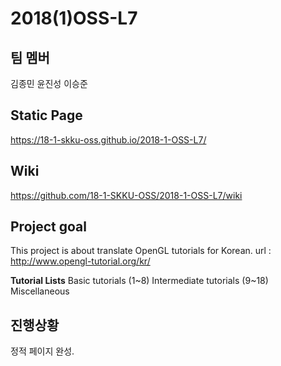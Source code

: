 2018(1)OSS-L7
===================

팀 멤버
-------------
김종민
윤진성
이승준

Static Page
-------------
https://18-1-skku-oss.github.io/2018-1-OSS-L7/  

Wiki
-------------
https://github.com/18-1-SKKU-OSS/2018-1-OSS-L7/wiki

Project goal
-------------
This project is about translate OpenGL tutorials for Korean.
url : http://www.opengl-tutorial.org/kr/

**Tutorial Lists**
Basic tutorials (1~8)
Intermediate tutorials (9~18)
Miscellaneous


진행상황
-------------
정적 페이지 완성.

